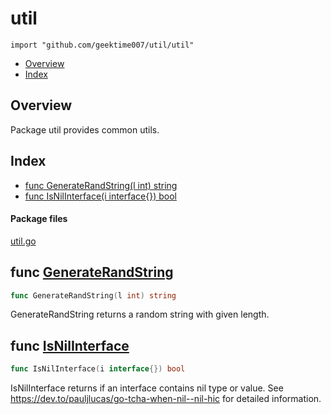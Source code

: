

# util
`import "github.com/geektime007/util/util"`

* [Overview](#pkg-overview)
* [Index](#pkg-index)

## <a name="pkg-overview">Overview</a>
Package util provides common utils.




## <a name="pkg-index">Index</a>
* [func GenerateRandString(l int) string](#GenerateRandString)
* [func IsNilInterface(i interface{}) bool](#IsNilInterface)


#### <a name="pkg-files">Package files</a>
[util.go](/src/github.com/geektime007/util/util/util.go)





## <a name="GenerateRandString">func</a> [GenerateRandString](./util.go#L22?s=543:580)
``` go
func GenerateRandString(l int) string
```
GenerateRandString returns a random string with given length.



## <a name="IsNilInterface">func</a> [IsNilInterface](./util.go#L17?s=383:422)
``` go
func IsNilInterface(i interface{}) bool
```
IsNilInterface returns if an interface contains nil type or value.
See <a href="https://dev.to/pauljlucas/go-tcha-when-nil--nil-hic">https://dev.to/pauljlucas/go-tcha-when-nil--nil-hic</a> for detailed information.









